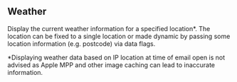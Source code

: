 ## Weather

Display the current weather information for a specified location*. The location can be fixed to a single location or made dynamic by passing some location information (e.g. postcode) via data flags.

*Displaying weather data based on IP location at time of email open is not advised as Apple MPP and other image caching can lead to inaccurate information.
